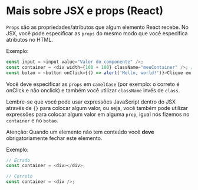 # Mais sobre JSX e props (React)

`Props` são as propriedades/atributos que algum elemento React recebe. No JSX, você pode especificar as `props` do mesmo modo que você especifica atributos no HTML.

Exemplo:

```js
const input = <input value="Valor do componente" />;
const container = <div width={100 + 100} className="meuContainer" />; // 200 de width
const botao = <button onClick={() => alert('Hello, world!')}>Clique em mim</button> 
```

Você deve especificar as `props` em `camelCase` (por exemplo: o correto é onClick e não onclick) e também você utilizar `className` invés de `class`.

Lembre-se que você pode usar expressões JavaScript dentro do JSX através de `{}` para colocar algum valor, ou seja, você também pode utilizar expressões para colocar algum valor em alguma `prop`, igual nós fizemos no `container` e no `botao`.

Atenção: Quando um elemento não tem conteúdo você **deve** obrigatoriamente fechar este elemento.

Exemplo:

```js
// Errado
const container = <div></div>;

// Correto
const container = <div />;
```
